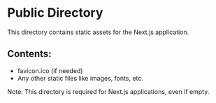 # Public Directory

This directory contains static assets for the Next.js application.

## Contents:
- favicon.ico (if needed)
- Any other static files like images, fonts, etc.

Note: This directory is required for Next.js applications, even if empty.
